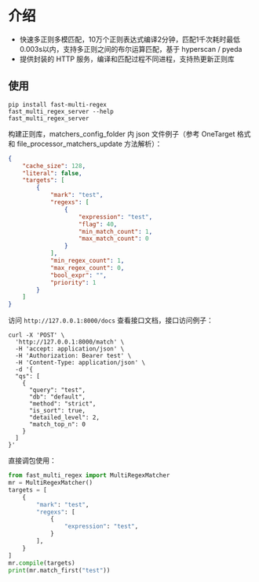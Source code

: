 # 介绍

- 快速多正则多模匹配，10万个正则表达式编译2分钟，匹配1千次耗时最低0.003s以内，支持多正则之间的布尔运算匹配，基于 hyperscan / pyeda
- 提供封装的 HTTP 服务，编译和匹配过程不同进程，支持热更新正则库

## 使用
```shell
pip install fast-multi-regex
fast_multi_regex_server --help
fast_multi_regex_server
```

构建正则库，matchers_config_folder 内 json 文件例子（参考 OneTarget 格式和 file_processor_matchers_update 方法解析）：
```json
{
    "cache_size": 128,
    "literal": false,
    "targets": [
        {
            "mark": "test",
            "regexs": [
                {
                    "expression": "test",
                    "flag": 40,
                    "min_match_count": 1,
                    "max_match_count": 0
                }
            ],
            "min_regex_count": 1,
            "max_regex_count": 0,
            "bool_expr": "",
            "priority": 1
        }
    ]
}
```

访问 `http://127.0.0.1:8000/docs` 查看接口文档，接口访问例子：
```shell
curl -X 'POST' \
  'http://127.0.0.1:8000/match' \
  -H 'accept: application/json' \
  -H 'Authorization: Bearer test' \
  -H 'Content-Type: application/json' \
  -d '{
  "qs": [
    {
      "query": "test",
      "db": "default",
      "method": "strict",
      "is_sort": true,
      "detailed_level": 2,
      "match_top_n": 0
    }
  ]
}'
```

直接调包使用：
```python
from fast_multi_regex import MultiRegexMatcher
mr = MultiRegexMatcher()
targets = [
    {
        "mark": "test",
        "regexs": [
            {
                "expression": "test",
            }
        ],
    }
]
mr.compile(targets)
print(mr.match_first("test"))
```
